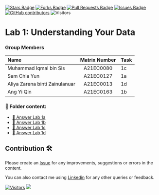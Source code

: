 <a href="https://github.com/drshahizan/HPDP/stargazers"><img src="https://img.shields.io/github/stars/drshahizan/HPDP" alt="Stars Badge"/></a>
<a href="https://github.com/drshahizan/HPDP/network/members"><img src="https://img.shields.io/github/forks/drshahizan/HPDP" alt="Forks Badge"/></a>
<a href="https://github.com/drshahizan/HPDP/pulls"><img src="https://img.shields.io/github/issues-pr/drshahizan/HPDP" alt="Pull Requests Badge"/></a>
<a href="https://github.com/drshahizan/HPDP"><img src="https://img.shields.io/github/issues/drshahizan/HPDP" alt="Issues Badge"/></a>
<a href="https://github.com/drshahizan/HPDP/graphs/contributors"><img alt="GitHub contributors" src="https://img.shields.io/github/contributors/drshahizan/HPDP?color=2b9348"></a>
![Visitors](https://api.visitorbadge.io/api/visitors?path=https%3A%2F%2Fgithub.com%2Fdrshahizan%2FHPDP&labelColor=%23d9e3f0&countColor=%23697689&style=flat)

# Lab 1: Understanding Your Data

### Group Members

| Name                                     | Matrix Number | Task |
| :---------------------------------------- | :-------------: | ------------- |
|Muhammad Iqmal bin Sis | A21EC0080     | 1c 
|Sam Chia Yun   |A21EC0127 | 1a
|Aliya Zarena binti Zainulanuar | A21EC0013 | 1d 
|Ang Yi Qin  | A21EC0163  | 1b

### 📂 Folder content:
* [📖 Answer Lab 1a](https://github.com/drshahizan/HPDP/blob/main/lab/submission/NewATG/Answer_lab1a.ipynb)
* [📖 Answer Lab 1b](https://github.com/drshahizan/HPDP/blob/main/lab/submission/NewATG/ans_lab1b.ipynb)
* [📖 Answer Lab 1c]()
* [📖 Answer Lab 1d]()

## Contribution 🛠️
Please create an [Issue](https://github.com/drshahizan/HPDP/issues) for any improvements, suggestions or errors in the content.

You can also contact me using [Linkedin](https://www.linkedin.com/in/drshahizan/) for any other queries or feedback.

[![Visitors](https://api.visitorbadge.io/api/visitors?path=https%3A%2F%2Fgithub.com%2Fdrshahizan&labelColor=%23697689&countColor=%23555555&style=plastic)](https://visitorbadge.io/status?path=https%3A%2F%2Fgithub.com%2Fdrshahizan)
![](https://hit.yhype.me/github/profile?user_id=81284918)



